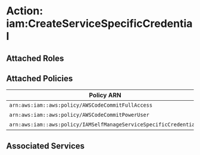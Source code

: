 # Action: iam:CreateServiceSpecificCredential

## Attached Roles

## Attached Policies

| Policy ARN | Policy Name |
|------------|-------------|
| `arn:aws:iam::aws:policy/AWSCodeCommitFullAccess` | [AWSCodeCommitFullAccess](../policies.md#awscodecommitfullaccess) |
| `arn:aws:iam::aws:policy/AWSCodeCommitPowerUser` | [AWSCodeCommitPowerUser](../policies.md#awscodecommitpoweruser) |
| `arn:aws:iam::aws:policy/IAMSelfManageServiceSpecificCredentials` | [IAMSelfManageServiceSpecificCredentials](../policies.md#iamselfmanageservicespecificcredentials) |

## Associated Services

